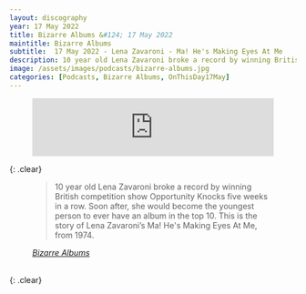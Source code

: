 ```yaml
---
layout: discography
year: 17 May 2022
title: Bizarre Albums &#124; 17 May 2022
maintitle: Bizarre Albums
subtitle:  17 May 2022 - Lena Zavaroni - Ma! He's Making Eyes At Me
description: 10 year old Lena Zavaroni broke a record by winning British competition show Opportunity Knocks five weeks in a row. Soon after, she would become the youngest person to ever have an album in the top 10. This is the story of Lena Zavaroni’s Ma! He's Making Eyes At Me, from 1974.
image: /assets/images/podcasts/bizarre-albums.jpg
categories: [Podcasts, Bizarre Albums, OnThisDay17May]
---
```


<figure class="fig3">
<iframe src="https://anchor.fm/bizarrealbums/embed/episodes/Lena-Zavaroni---Ma--Hes-Making-Eyes-At-Me-e1ikehp/a-a7uj617" height="102px" width="100%" frameborder="0" scrolling="no"></iframe>
</figure>

{: .clear}

<figure class="fig3">
<blockquote>10 year old Lena Zavaroni broke a record by winning British competition show Opportunity Knocks five weeks in a row. Soon after, she would become the youngest person to ever have an album in the top 10. This is the story of Lena Zavaroni’s Ma! He's Making Eyes At Me, from 1974.</blockquote>
<cite><a class="external-link" href="https://anchor.fm/bizarrealbums/episodes/Lena-Zavaroni---Ma--Hes-Making-Eyes-At-Me-e1ikehp">Bizarre Albums</a></cite>
</figure>

<br />{: .clear}


